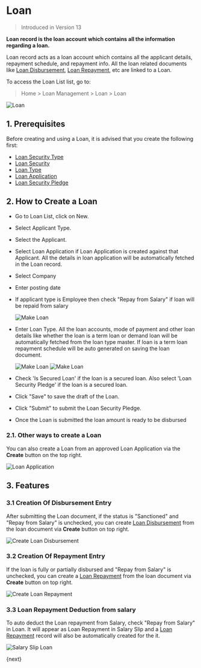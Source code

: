 <!-- add-breadcrumbs -->
# Loan
> Introduced in Version 13

**Loan record is the loan account which contains all the information regarding a loan.**

Loan record acts as a loan account which contains all the applicant details, repayment schedule, and repayment info. All the loan related documents like [Loan Disbursement](/docs/user/manual/en/loan-management/loan-disbursement), [Loan Repayment](/docs/user/manual/en/loan-management/loan-repayment), etc are linked to a Loan.

To access the Loan List list, go to:
> Home > Loan Management > Loan > Loan


<img class="screenshot" alt="Loan" src="{{docs_base_url}}/assets/img/loan-management/loan.png">

## 1. Prerequisites
Before creating and using a Loan, it is advised that you create the following first:

* [Loan Security Type](/docs/user/manual/en/loan-management/loan-security-type)
* [Loan Security](/docs/user/manual/en/loan-management/loan-security)
* [Loan Type](/docs/user/manual/en/loan-management/loan-type)
* [Loan Application](/docs/user/manual/en/loan-management/loan-application)
* [Loan Security Pledge](/docs/user/manual/en/loan-management/loan-security-pledge)

## 2. How to Create a Loan
* Go to Loan List, click on New.
* Select Applicant Type.
* Select the Applicant.
* Select Loan Application if Loan Application is created against that Applicant. All the details in loan application will be automatically fetched in the Loan record.
* Select Company
* Enter posting date
* If applicant type is Employee then check "Repay from Salary" if loan will be repaid from salary

  <img class="screenshot" alt="Make Loan" src="{{docs_base_url}}/assets/img/loan-management/loan-details.png">

* Enter Loan Type. All the loan accounts, mode of payment and other loan details like whether the loan is a term loan or demand loan will be automatically fetched from the loan type master. If loan is a term loan repayment schedule will be auto generated on saving the loan document.

  <img class="screenshot" alt="Make Loan" src="{{docs_base_url}}/assets/img/loan-management/loan-accounts.png">

  <img class="screenshot" alt="Make Loan" src="{{docs_base_url}}/assets/img/loan-management/loan-repayment-schedule.png">


* Check 'Is Secured Loan' if the loan is a secured loan. Also select 'Loan Security Pledge' if the loan is a secured loan.
* Click "Save" to save the draft of the Loan.
* Click "Submit" to submit the Loan Security Pledge.
* Once the Loan is submitted the loan amount is ready to be disbursed



### 2.1. Other ways to create a Loan
You can also create a Loan from an approved Loan Application via the **Create** button on the top right.

<img class="screenshot" alt="Loan Application" src="{{docs_base_url}}/assets/img/loan-management/create-loan.png">

## 3. Features

### 3.1 Creation Of Disbursement Entry
After submitting the Loan document, if the status is "Sanctioned" and "Repay from Salary" is unchecked, you can create [Loan Disbursement](/docs/user/manual/en/loan-management/loan-disbursement) from the loan document via **Create** button on top right.

<img class="screenshot" alt="Create Loan Disbursement" src="{{docs_base_url}}/assets/img/loan-management/create-loan-disbursement.png">

### 3.2 Creation Of Repayment Entry
If the loan is fully or partially disbursed and "Repay from Salary" is unchecked, you can create a [Loan Repayment](/docs/user/manual/en/loan-management/loan-repayment) from the loan document via **Create** button on top right.

<img class="screenshot" alt="Create Loan Repayment" src="{{docs_base_url}}/assets/img/loan-management/create-loan-repayment.png">

### 3.3 Loan Repayment Deduction from salary
To auto deduct the Loan repayment from Salary, check "Repay from Salary" in Loan. It will appear as Loan Repayment in Salary Slip and a [Loan Repayment](/docs/user/manual/en/loan-management/loan-repayment) record will also be automatically created for the it.

<img class="screenshot" alt="Salary Slip Loan" src="{{docs_base_url}}/assets/img/loan-management/salary-slip-loan.png">

{next}



